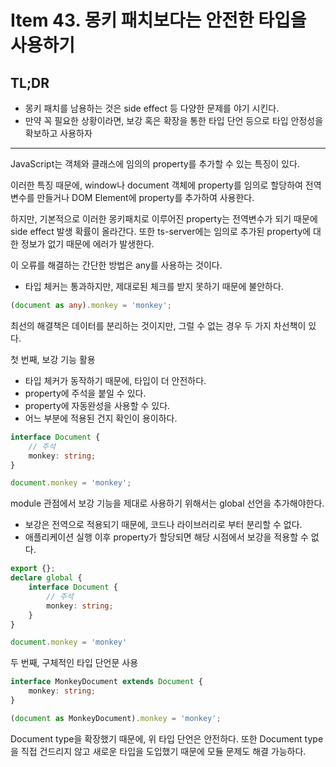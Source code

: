 # Item 43. 몽키 패치보다는 안전한 타입을 사용하기

## TL;DR
* 몽키 패치를 남용하는 것은 side effect 등 다양한 문제를 야기 시킨다.
* 만약 꼭 필요한 상황이라면, 보강 혹은 확장을 통한 타입 단언 등으로 타입 안정성을 확보하고 사용하자

---

JavaScript는 객체와 클래스에 임의의 property를 추가할 수 있는 특징이 있다.

이러한 특징 때문에, window나 document 객체에 property를 임의로 할당하여 전역 변수를 만들거나 DOM Element에 property를 추가하여 사용한다.

하지만, 기본적으로 이러한 몽키패치로 이루어진 property는 전역변수가 되기 때문에 side effect 발생 확률이 올라간다. 또한 ts-server에는 임의로 추가된 property에 대한 정보가 없기 때문에 에러가 발생한다.

이 오류를 해결하는 간단한 방법은 any를 사용하는 것이다.
* 타입 체커는 통과하지만, 제대로된 체크를 받지 못하기 때문에 불안하다.
```ts
(document as any).monkey = 'monkey';
```

최선의 해결책은 데이터를 분리하는 것이지만, 그럴 수 없는 경우 두 가지 차선책이 있다.

첫 번째, 보강 기능 활용
* 타입 체커가 동작하기 때문에, 타입이 더 안전하다.
* property에 주석을 붙일 수 있다.
* property에 자동완성을 사용할 수 있다.
* 어느 부분에 적용된 건지 확인이 용이하다.

```ts
interface Document {
    // 주석
    monkey: string;
}

document.monkey = 'monkey';
```

module 관점에서 보강 기능을 제대로 사용하기 위해서는 global 선언을 추가해야한다.
* 보강은 전역으로 적용되기 때문에, 코드나 라이브러리로 부터 분리할 수 없다.
* 애플리케이션 실행 이후 property가 할당되면 해당 시점에서 보강을 적용할 수 없다.

```ts
export {};
declare global {
    interface Document {
        // 주석
        monkey: string;
    }
}

document.monkey = 'monkey'
```

두 번째, 구체적인 타입 단언문 사용

```ts
interface MonkeyDocument extends Document {
    monkey: string;
}

(document as MonkeyDocument).monkey = 'monkey';
```

Document type을 확장했기 때문에, 위 타입 단언은 안전하다. 또한 Document type을 직접 건드리지 않고 새로운 타입을 도입했기 때문에 모듈 문제도 해결 가능하다.
